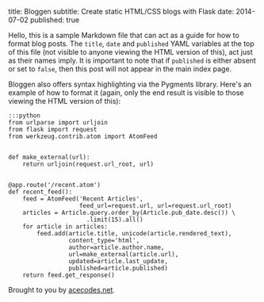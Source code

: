 title: Bloggen
subtitle: Create static HTML/CSS blogs with Flask
date: 2014-07-02
published: true


Hello, this is a sample Markdown file that can act as a guide for how to format blog posts. The <code>title</code>, <code>date</code> and <code>published</code> YAML variables at the top of this file (not visible to anyone viewing the HTML version of this), act just as their names imply. It is important to note that if <code>published</code> is either absent or set to <code>false</code>, then this post will not appear in the main index page.

Bloggen also offers syntax highlighting via the Pygments library. Here's an example of how to format it (again, only the end result is visible to those viewing the HTML version of this):

	:::python
	from urlparse import urljoin
	from flask import request
	from werkzeug.contrib.atom import AtomFeed


	def make_external(url):
	    return urljoin(request.url_root, url)


	@app.route('/recent.atom')
	def recent_feed():
	    feed = AtomFeed('Recent Articles',
	                    feed_url=request.url, url=request.url_root)
	    articles = Article.query.order_by(Article.pub_date.desc()) \
	                      .limit(15).all()
	    for article in articles:
	        feed.add(article.title, unicode(article.rendered_text),
	                 content_type='html',
	                 author=article.author.name,
	                 url=make_external(article.url),
	                 updated=article.last_update,
	                 published=article.published)
	    return feed.get_response()
	    
Brought to you by [acecodes.net][1].


  [1]: http://www.acecodes.net